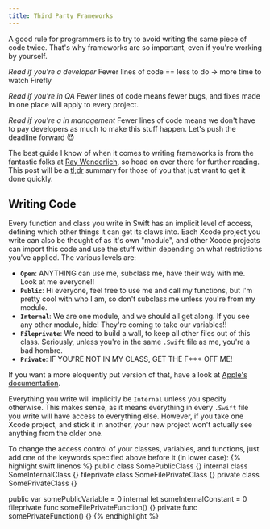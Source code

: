 ```yaml
---
title: Third Party Frameworks
---
```

A good rule for programmers is to try to avoid writing the same piece of code twice. That's why frameworks are so important, even if you're working by yourself.

*Read if you're a developer*
Fewer lines of code == less to do -> more time to watch Firefly

*Read if you're in QA*
Fewer lines of code means fewer bugs, and fixes made in one place will apply to every project.

*Read if you're a in management*
Fewer lines of code means we don't have to pay developers as much to make this stuff happen. Let's push the deadline forward 😈

The best guide I know of when it comes to writing frameworks is from the fantastic folks at [Ray Wenderlich](https://www.raywenderlich.com/126365/ios-frameworks-tutorial), so head on over there for further reading. This post will be a [tl;dr](https://en.wikipedia.org/wiki/TL;DR) summary for those of you that just want to get it done quickly.

## Writing Code
Every function and class you write in Swift has an implicit level of access, defining which other things it can get its claws into. Each Xcode project you write can also be thought of as it's own "module", and other Xcode projects can import this code and use the stuff within depending on what restrictions you've applied. The various levels are:
- **`Open`**: ANYTHING can use me, subclass me, have their way with me. Look at me everyone!!
- **`Public`**: Hi everyone, feel free to use me and call my functions, but I'm pretty cool with who I am, so don't subclass me unless you're from my module.
- **`Internal`**: We are one module, and we should all get along. If you see any other module, hide! They're coming to take our variables!!
- **`Fileprivate`**: We need to build a wall, to keep all other files out of this class. Seriously, unless you're in the same `.Swift` file as me, you're a bad hombre.
- **`Private`**: IF YOU'RE NOT IN MY CLASS, GET THE F*** OFF ME!

If you want a more eloquently put version of that, have a look at [Apple's documentation](https://developer.apple.com/library/content/documentation/Swift/Conceptual/Swift_Programming_Language/AccessControl.html).

Everything you write will implicitly be `Internal` unless you specify otherwise. This makes sense, as it means everything in every `.Swift` file you write will have access to everything else. However, if you take one Xcode project, and stick it in another, your new project won't actually see anything from the older one.

To change the access control of your classes, variables, and functions, just add one of the keywords specified above before it (in lower case):
{% highlight swift linenos %}
public class SomePublicClass {}
internal class SomeInternalClass {}
fileprivate class SomeFilePrivateClass {}
private class SomePrivateClass {}

public var somePublicVariable = 0
internal let someInternalConstant = 0
fileprivate func someFilePrivateFunction() {}
private func somePrivateFunction() {}
{% endhighlight %}

## 
